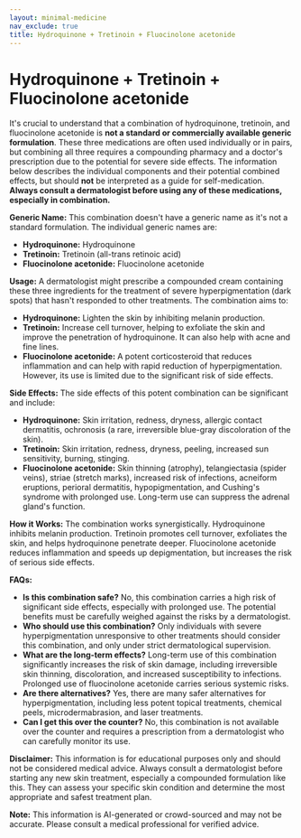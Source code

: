 ```yaml
---
layout: minimal-medicine
nav_exclude: true
title: Hydroquinone + Tretinoin + Fluocinolone acetonide
---
```


# Hydroquinone + Tretinoin + Fluocinolone acetonide

It's crucial to understand that a combination of hydroquinone, tretinoin, and fluocinolone acetonide is **not a standard or commercially available generic formulation**.  These three medications are often used individually or in pairs, but combining all three requires a compounding pharmacy and a doctor's prescription due to the potential for severe side effects.  The information below describes the individual components and their potential combined effects, but should **not** be interpreted as a guide for self-medication.  **Always consult a dermatologist before using any of these medications, especially in combination.**


**Generic Name:**  This combination doesn't have a generic name as it's not a standard formulation.  The individual generic names are:

* **Hydroquinone:** Hydroquinone
* **Tretinoin:** Tretinoin (all-trans retinoic acid)
* **Fluocinolone acetonide:** Fluocinolone acetonide


**Usage:**  A dermatologist might prescribe a compounded cream containing these three ingredients for the treatment of severe hyperpigmentation (dark spots) that hasn't responded to other treatments.  The combination aims to:

* **Hydroquinone:** Lighten the skin by inhibiting melanin production.
* **Tretinoin:** Increase cell turnover, helping to exfoliate the skin and improve the penetration of hydroquinone.  It can also help with acne and fine lines.
* **Fluocinolone acetonide:**  A potent corticosteroid that reduces inflammation and can help with rapid reduction of hyperpigmentation.  However, its use is limited due to the significant risk of side effects.


**Side Effects:**  The side effects of this potent combination can be significant and include:

* **Hydroquinone:** Skin irritation, redness, dryness, allergic contact dermatitis, ochronosis (a rare, irreversible blue-gray discoloration of the skin).
* **Tretinoin:** Skin irritation, redness, dryness, peeling, increased sun sensitivity, burning, stinging.
* **Fluocinolone acetonide:** Skin thinning (atrophy), telangiectasia (spider veins), striae (stretch marks), increased risk of infections, acneiform eruptions, perioral dermatitis, hypopigmentation, and Cushing's syndrome with prolonged use.  Long-term use can suppress the adrenal gland's function.


**How it Works:** The combination works synergistically. Hydroquinone inhibits melanin production. Tretinoin promotes cell turnover, exfoliates the skin, and helps hydroquinone penetrate deeper. Fluocinolone acetonide reduces inflammation and speeds up depigmentation, but increases the risk of serious side effects.


**FAQs:**

* **Is this combination safe?**  No, this combination carries a high risk of significant side effects, especially with prolonged use.  The potential benefits must be carefully weighed against the risks by a dermatologist.
* **Who should use this combination?** Only individuals with severe hyperpigmentation unresponsive to other treatments should consider this combination, and only under strict dermatological supervision.
* **What are the long-term effects?** Long-term use of this combination significantly increases the risk of skin damage, including irreversible skin thinning, discoloration, and increased susceptibility to infections.  Prolonged use of fluocinolone acetonide carries serious systemic risks.
* **Are there alternatives?** Yes, there are many safer alternatives for hyperpigmentation, including less potent topical treatments, chemical peels, microdermabrasion, and laser treatments.
* **Can I get this over the counter?** No, this combination is not available over the counter and requires a prescription from a dermatologist who can carefully monitor its use.


**Disclaimer:** This information is for educational purposes only and should not be considered medical advice.  Always consult a dermatologist before starting any new skin treatment, especially a compounded formulation like this.  They can assess your specific skin condition and determine the most appropriate and safest treatment plan.


**Note:** This information is AI-generated or crowd-sourced and may not be accurate. Please consult a medical professional for verified advice.